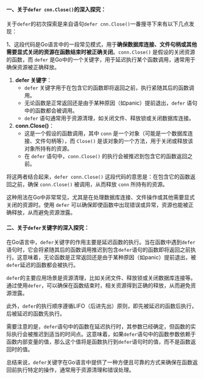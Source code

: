 #### 一、关于`defer cnn.Close()`的深入探究：

关于`defer`的初次探索是来自语句`defer cnn.Close()`一番搜寻下来有以下几点发现：

1、这段代码是Go语言中的一段常见模式，用于**确保数据库连接、文件句柄或其他需要显式关闭的资源在函数结束时被正确关闭**。`conn.Close()` 是假设的关闭资源的函数，而 `defer` 是Go中的一个关键字，用于延迟执行某个函数调用，通常用于确保资源被正确释放。

1. **defer 关键字**：
   - `defer` 关键字用于在包含它的函数即将返回之前，执行紧随其后的函数调用。
   - 无论函数是正常返回还是由于某种原因（如panic）提前退出，`defer` 语句中的函数都会被调用。
   - `defer` 语句通常用于资源清理，如关闭文件、释放锁或关闭数据库连接。
2. **conn.Close()**：
   - 这是一个假设的函数调用，其中 `conn` 是一个对象（可能是一个数据库连接、文件句柄等），而 `Close()` 是该对象的一个方法，用于关闭或释放该对象所持有的资源。
   - 在 `defer` 语句中，`conn.Close()` 的执行会被推迟到包含它的函数返回之前。

将这两者结合起来，`defer conn.Close()` 这段代码的意思是：在包含它的函数返回之前，确保 `conn.Close()` 被调用，从而释放 `conn` 所持有的资源。

这种用法在Go中非常常见，尤其是在处理数据库连接、文件操作或其他需要显式关闭的资源时。使用 `defer` 可以确保即使函数中出现错误或异常，资源也能被正确释放，从而避免资源泄露。



#### 二、关于`defer`关键字的深入探究：

在Go语言中，`defer`关键字的作用主要是延迟函数的执行。当在函数中遇到`defer`语句时，它会将紧随其后的函数调用推迟到包含`defer`语句的函数即将返回之前执行。这意味着，无论函数是正常返回还是由于某种原因（如panic）提前退出，被`defer`延迟的函数都会被执行。

`defer`的主要应用场景是资源清理，比如关闭文件、释放锁或关闭数据库连接等。通过使用`defer`，可以确保在函数结束时，相关资源得到正确的释放，从而避免资源泄露。

此外，`defer`的执行顺序遵循LIFO（后进先出）原则，即先被延迟的函数后执行，后被延迟的函数先执行。

需要注意的是，`defer`语句中的函数在延迟执行时，其参数已经确定，但函数的实际执行会被推迟到适当的时间点。这意味着，如果`defer`语句中的函数参数依赖于函数内部变量的值，那么这个值将是函数执行到`defer`语句时的值，而不是函数返回时的值。

总结来说，`defer`关键字在Go语言中提供了一种方便且可靠的方式来确保在函数返回前执行特定的操作，通常用于资源清理和错误处理。
